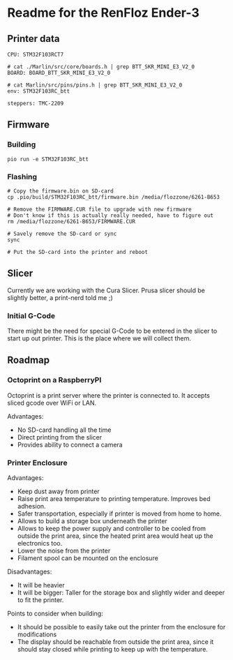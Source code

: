 # Readme for the RenFloz Ender-3

## Printer data

```
CPU: STM32F103RCT7

# cat ./Marlin/src/core/boards.h | grep BTT_SKR_MINI_E3_V2_0
BOARD: BOARD_BTT_SKR_MINI_E3_V2_0

# cat Marlin/src/pins/pins.h | grep BTT_SKR_MINI_E3_V2_0
env: STM32F103RC_btt

steppers: TMC-2209
```

## Firmware

### Building

```
pio run -e STM32F103RC_btt
```

### Flashing

```
# Copy the firmware.bin on SD-card
cp .pio/build/STM32F103RC_btt/firmware.bin /media/flozzone/6261-B653

# Remove the FIRMWARE.CUR file to upgrade with new firmware
# Don't know if this is actually really needed, have to figure out
rm /media/flozzone/6261-B653/FIRMWARE.CUR

# Savely remove the SD-card or sync
sync

# Put the SD-card into the printer and reboot
```

## Slicer

Currently we are working with the Cura Slicer. Prusa slicer should be slightly better, a print-nerd told me ;)

### Initial G-Code

There might be the need for special G-Code to be entered in the slicer to start up out printer. This
is the place where we will collect them.

## Roadmap

### Octoprint on a RaspberryPI

Octoprint is a print server where the printer is connected to. It accepts sliced gcode over WiFi or
LAN.

Advantages:

* No SD-card handling all the time
* Direct printing from the slicer
* Provides ability to connect a camera

### Printer Enclosure

Advantages:

* Keep dust away from printer
* Raise print area temperature to printing temperature. Improves bed adhesion.
* Safer transportation, especially if printer is moved from home to home.
* Allows to build a storage box underneath the printer
* Allows to keep the power supply and controller to be cooled from outside the print area,
  since the heated print area would heat up the electronics too.
* Lower the noise from the printer
* Filament spool can be mounted on the enclosure

Disadvantages:

* It will be heavier
* It will be bigger: Taller for the storage box and slightly wider and deeper to fit the printer.

Points to consider when building:

* It should be possible to easily take out the printer from the enclosure for modifications
* The display should be reachable from outside the print area, since it should stay closed
  while printing to keep up with the temperature.
